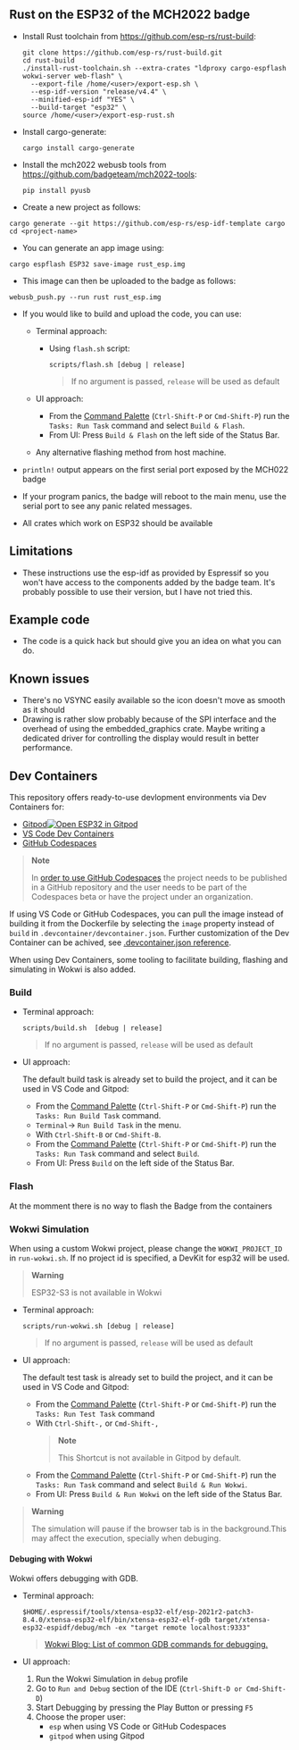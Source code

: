 Rust on the ESP32 of the MCH2022 badge
--------------------------------------

+ Install Rust toolchain from https://github.com/esp-rs/rust-build:
  ```
  git clone https://github.com/esp-rs/rust-build.git
  cd rust-build
  ./install-rust-toolchain.sh --extra-crates "ldproxy cargo-espflash wokwi-server web-flash" \
    --export-file /home/<user>/export-esp.sh \
    --esp-idf-version "release/v4.4" \
    --minified-esp-idf "YES" \
    --build-target "esp32" \
  source /home/<user>/export-esp-rust.sh  
  ```
+ Install cargo-generate:
  ```
  cargo install cargo-generate
  ```
+ Install the mch2022 webusb tools from https://github.com/badgeteam/mch2022-tools:
  ```
  pip install pyusb
  ```
+ Create a new project as follows:
```
cargo generate --git https://github.com/esp-rs/esp-idf-template cargo
cd <project-name>
```
+ You can generate an app image using:
```
cargo espflash ESP32 save-image rust_esp.img
```
+ This image can then be uploaded to the badge as follows:
```
webusb_push.py --run rust rust_esp.img
```
+ If you would like to build and upload the code, you can use:
    - Terminal approach:
      - Using `flash.sh` script:

        ```
        scripts/flash.sh [debug | release]
        ```
        > If no argument is passed, `release` will be used as default

    - UI approach:
        - From the [Command Palette](https://code.visualstudio.com/docs/getstarted/userinterface#_command-palette) (`Ctrl-Shift-P` or `Cmd-Shift-P`) run the `Tasks: Run Task` command and
        select `Build & Flash`.
        - From UI: Press `Build & Flash` on the left side of the Status Bar.
    - Any alternative flashing method from host machine.

+ `println!` output appears on the first serial port exposed by the MCH022 badge
+ If your program panics, the badge will reboot to the main menu, use the serial
port to see any panic related messages.
+ All crates which work on ESP32 should be available

Limitations
-----------

+ These instructions use the esp-idf as provided by Espressif so you won't have
access to the components added by the badge team. It's probably possible to use
their version, but I have not tried this.

Example code
------------

+ The code is a quick hack but should give you an idea on what you can do.

Known issues
------------

+ There's no VSYNC easily available so the icon doesn't move as smooth as it should
+ Drawing is rather slow probably because of the SPI interface and the overhead of
using the embedded_graphics crate. Maybe writing a dedicated driver for controlling
the display would result in better performance.

Dev Containers
------------
This repository offers ready-to-use devlopment environments via Dev Containers for:
-  [Gitpod](https://gitpod.io/)[![Open ESP32 in Gitpod](https://gitpod.io/button/open-in-gitpod.svg)](https://gitpod.io/github.com/SergioGasquez/mch2022-rust-app)
-  [VS Code Dev Containers](https://code.visualstudio.com/docs/remote/containers#_quick-start-open-an-existing-folder-in-a-container)
-  [GitHub Codespaces](https://docs.github.com/en/codespaces/developing-in-codespaces/creating-a-codespace)
> **Note**
>
> In [order to use GitHub Codespaces](https://github.com/features/codespaces#faq)
> the project needs to be published in a GitHub repository and the user needs
> to be part of the Codespaces beta or have the project under an organization.

If using VS Code or GitHub Codespaces, you can pull the image instead of building it
from the Dockerfile by selecting the `image` property instead of `build` in
`.devcontainer/devcontainer.json`. Further customization of the Dev Container can
be achived, see [.devcontainer.json reference](https://code.visualstudio.com/docs/remote/devcontainerjson-reference).

When using Dev Containers, some tooling to facilitate building, flashing and
simulating in Wokwi is also added.
### Build
- Terminal approach:

    ```
    scripts/build.sh  [debug | release]
    ```
    > If no argument is passed, `release` will be used as default


-  UI approach:

    The default build task is already set to build the project, and it can be used
    in VS Code and Gitpod:
    - From the [Command Palette](https://code.visualstudio.com/docs/getstarted/userinterface#_command-palette) (`Ctrl-Shift-P` or `Cmd-Shift-P`) run the `Tasks: Run Build Task` command.
    - `Terminal`-> `Run Build Task` in the menu.
    - With `Ctrl-Shift-B` or `Cmd-Shift-B`.
    - From the [Command Palette](https://code.visualstudio.com/docs/getstarted/userinterface#_command-palette) (`Ctrl-Shift-P` or `Cmd-Shift-P`) run the `Tasks: Run Task` command and
    select `Build`.
    - From UI: Press `Build` on the left side of the Status Bar.

### Flash

At the momment there is no way to flash the Badge from the containers

### Wokwi Simulation
When using a custom Wokwi project, please change the `WOKWI_PROJECT_ID` in
`run-wokwi.sh`. If no project id is specified, a DevKit for esp32 will be
used.
> **Warning**
>
>  ESP32-S3 is not available in Wokwi

- Terminal approach:

    ```
    scripts/run-wokwi.sh [debug | release]
    ```
    > If no argument is passed, `release` will be used as default

- UI approach:

    The default test task is already set to build the project, and it can be used
    in VS Code and Gitpod:
    - From the [Command Palette](https://code.visualstudio.com/docs/getstarted/userinterface#_command-palette) (`Ctrl-Shift-P` or `Cmd-Shift-P`) run the `Tasks: Run Test Task` command
    - With `Ctrl-Shift-,` or `Cmd-Shift-,`
        > **Note**
        >
        > This Shortcut is not available in Gitpod by default.
    - From the [Command Palette](https://code.visualstudio.com/docs/getstarted/userinterface#_command-palette) (`Ctrl-Shift-P` or `Cmd-Shift-P`) run the `Tasks: Run Task` command and
    select `Build & Run Wokwi`.
    - From UI: Press `Build & Run Wokwi` on the left side of the Status Bar.

> **Warning**
>
>  The simulation will pause if the browser tab is in the background.This may
> affect the execution, specially when debuging.

#### Debuging with Wokwi

Wokwi offers debugging with GDB.

- Terminal approach:
    ```
    $HOME/.espressif/tools/xtensa-esp32-elf/esp-2021r2-patch3-8.4.0/xtensa-esp32-elf/bin/xtensa-esp32-elf-gdb target/xtensa-esp32-espidf/debug/mch -ex "target remote localhost:9333"
    ```

    > [Wokwi Blog: List of common GDB commands for debugging.](https://blog.wokwi.com/gdb-avr-arduino-cheatsheet/?utm_source=urish&utm_medium=blog)
- UI approach:
    1. Run the Wokwi Simulation in `debug` profile
    2. Go to `Run and Debug` section of the IDE (`Ctrl-Shift-D or Cmd-Shift-D`)
    3. Start Debugging by pressing the Play Button or pressing `F5`
    4. Choose the proper user:
        - `esp` when using VS Code or GitHub Codespaces
        - `gitpod` when using Gitpod
